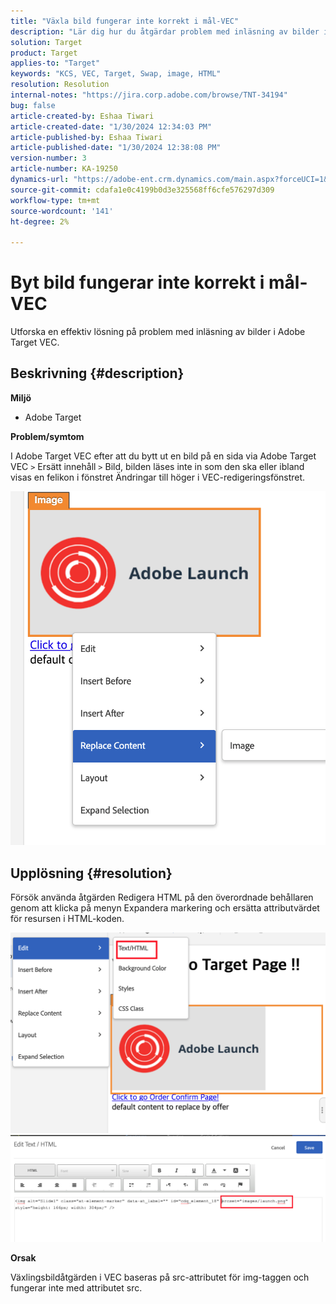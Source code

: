 ```yaml
---
title: "Växla bild fungerar inte korrekt i mål-VEC"
description: "Lär dig hur du åtgärdar problem med inläsning av bilder i Adobe Target VEC."
solution: Target
product: Target
applies-to: "Target"
keywords: "KCS, VEC, Target, Swap, image, HTML"
resolution: Resolution
internal-notes: "https://jira.corp.adobe.com/browse/TNT-34194"
bug: false
article-created-by: Eshaa Tiwari
article-created-date: "1/30/2024 12:34:03 PM"
article-published-by: Eshaa Tiwari
article-published-date: "1/30/2024 12:38:08 PM"
version-number: 3
article-number: KA-19250
dynamics-url: "https://adobe-ent.crm.dynamics.com/main.aspx?forceUCI=1&pagetype=entityrecord&etn=knowledgearticle&id=7183e6d5-6bbf-ee11-9079-6045bd006268"
source-git-commit: cdafa1e0c4199b0d3e325568ff6cfe576297d309
workflow-type: tm+mt
source-wordcount: '141'
ht-degree: 2%

---
```


# Byt bild fungerar inte korrekt i mål-VEC


Utforska en effektiv lösning på problem med inläsning av bilder i Adobe Target VEC.

## Beskrivning {#description}


<b>Miljö</b>

- Adobe Target

<b>Problem/symtom</b>

I Adobe Target VEC efter att du bytt ut en bild på en sida via Adobe Target VEC `>`  Ersätt innehåll `>`  Bild, bilden läses inte in som den ska eller ibland visas en felikon i fönstret Ändringar till höger i VEC-redigeringsfönstret.

![](assets/___7283e6d5-6bbf-ee11-9079-6045bd006268___.png)




## Upplösning {#resolution}




Försök använda åtgärden Redigera HTML på den överordnade behållaren genom att klicka på menyn Expandera markering och ersätta attributvärdet för resursen i HTML-koden.



![](assets/0776b561-36c2-ec11-983e-0022480ab970.png)![](assets/e63bb087-36c2-ec11-983e-0022480ab970.png)



<b>Orsak</b>



Växlingsbildåtgärden i VEC baseras på src-attributet för img-taggen och fungerar inte med attributet src.
